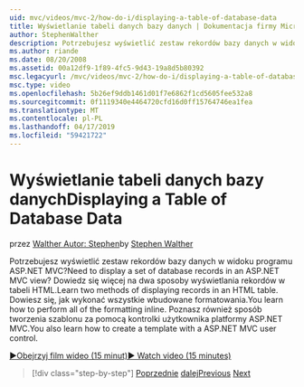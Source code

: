 ```yaml
---
uid: mvc/videos/mvc-2/how-do-i/displaying-a-table-of-database-data
title: Wyświetlanie tabeli danych bazy danych | Dokumentacja firmy Microsoft
author: StephenWalther
description: Potrzebujesz wyświetlić zestaw rekordów bazy danych w widoku programu ASP.NET MVC? Dowiedz się więcej na dwa sposoby wyświetlania rekordów w tabeli HTML. Dowiesz się, jak wykonać wszystkie t...
ms.author: riande
ms.date: 08/20/2008
ms.assetid: 00a12df9-1f89-4fc5-9d43-19a8d5b80392
msc.legacyurl: /mvc/videos/mvc-2/how-do-i/displaying-a-table-of-database-data
msc.type: video
ms.openlocfilehash: 5b26ef9ddb1461d01f7e6862f1cd5605fee532a8
ms.sourcegitcommit: 0f1119340e4464720cfd16d0ff15764746ea1fea
ms.translationtype: MT
ms.contentlocale: pl-PL
ms.lasthandoff: 04/17/2019
ms.locfileid: "59421722"
---
```

# <a name="displaying-a-table-of-database-data"></a><span data-ttu-id="603ba-105">Wyświetlanie tabeli danych bazy danych</span><span class="sxs-lookup"><span data-stu-id="603ba-105">Displaying a Table of Database Data</span></span>

<span data-ttu-id="603ba-106">przez [Walther Autor: Stephen](https://github.com/StephenWalther)</span><span class="sxs-lookup"><span data-stu-id="603ba-106">by [Stephen Walther](https://github.com/StephenWalther)</span></span>

<span data-ttu-id="603ba-107">Potrzebujesz wyświetlić zestaw rekordów bazy danych w widoku programu ASP.NET MVC?</span><span class="sxs-lookup"><span data-stu-id="603ba-107">Need to display a set of database records in an ASP.NET MVC view?</span></span> <span data-ttu-id="603ba-108">Dowiedz się więcej na dwa sposoby wyświetlania rekordów w tabeli HTML.</span><span class="sxs-lookup"><span data-stu-id="603ba-108">Learn two methods of displaying records in an HTML table.</span></span> <span data-ttu-id="603ba-109">Dowiesz się, jak wykonać wszystkie wbudowane formatowania.</span><span class="sxs-lookup"><span data-stu-id="603ba-109">You learn how to perform all of the formatting inline.</span></span> <span data-ttu-id="603ba-110">Poznasz również sposób tworzenia szablonu za pomocą kontrolki użytkownika platformy ASP.NET MVC.</span><span class="sxs-lookup"><span data-stu-id="603ba-110">You also learn how to create a template with a ASP.NET MVC user control.</span></span>

[<span data-ttu-id="603ba-111">&#9654;Obejrzyj film wideo (15 minut)</span><span class="sxs-lookup"><span data-stu-id="603ba-111">&#9654; Watch video (15 minutes)</span></span>](https://channel9.msdn.com/Blogs/ASP-NET-Site-Videos/displaying-a-table-of-database-data)

> [!div class="step-by-step"]
> <span data-ttu-id="603ba-112">[Poprzednie](creating-model-classes-with-linq-to-sql.md)
> [dalej](what-is-aspnet-mvc-80-minute-technical-video-for-developers-building-nerddinner.md)</span><span class="sxs-lookup"><span data-stu-id="603ba-112">[Previous](creating-model-classes-with-linq-to-sql.md)
[Next](what-is-aspnet-mvc-80-minute-technical-video-for-developers-building-nerddinner.md)</span></span>
